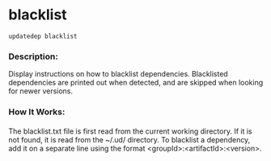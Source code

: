 # blacklist
```
updatedep blacklist
```

####
### Description:
Display instructions on how to blacklist dependencies. Blacklisted dependencies are printed out when detected, and are skipped when looking for newer versions.

### How It Works:
####
The blacklist.txt file is first read from the current working directory. If it is not found, it is read from the ~/.ud/ directory. To blacklist a dependency, add it on a separate line using the format \<groupId\>:\<artifactId\>:\<version\>.
